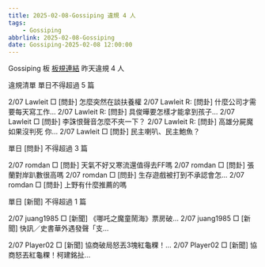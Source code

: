 ```yaml
---
title: 2025-02-08-Gossiping 違規 4 人
tags:
    - Gossiping
abbrlink: 2025-02-08-Gossiping
date: Gossiping-2025-02-08 12:00:00
---
```

Gossiping 板 [板規連結](https://www.ptt.cc/bbs/Gossiping/M.1637425085.A.07D.html)
昨天違規 4 人
<!-- more -->

違規清單
單日不得超過 5 篇

2/07 Lawleit □ [問卦] 怎麼突然在談扶養權
2/07 Lawleit R: [問卦] 什麼公司才需要每天寫工作…
2/07 Lawleit R: [問卦] 具俊曄要怎樣才能拿到孩子…
2/07 Lawleit □ [問卦] 李誅恨聲音怎麼不夾一下？
2/07 Lawleit R: [問卦] 高雄分屍魔如果沒判死 你…
2/07 Lawleit □ [問卦] 民主喇叭、民主鮑魚？

單日 [問卦] 不得超過 3 篇

2/07 romdan □ [問卦] 天氣不好又寒流還值得去FF嗎
2/07 romdan □ [問卦] 張蘭對岸趴數很高嗎
2/07 romdan □ [問卦] 生存遊戲被打到不承認會怎…
2/07 romdan □ [問卦] 上野有什麼推薦的嗎

單日 [新聞] 不得超過 1 篇

2/07 juang1985 □ [新聞] 《哪吒之魔童鬧海》票房破…
2/07 juang1985 □ [新聞] 快訊／史書華外遇發聲「支…

2/07 Player02 □ [新聞] 協商破局怒丟3塊紅龜粿！…
2/07 Player02 □ [新聞] 協商怒丟紅龜粿！柯建銘扯…